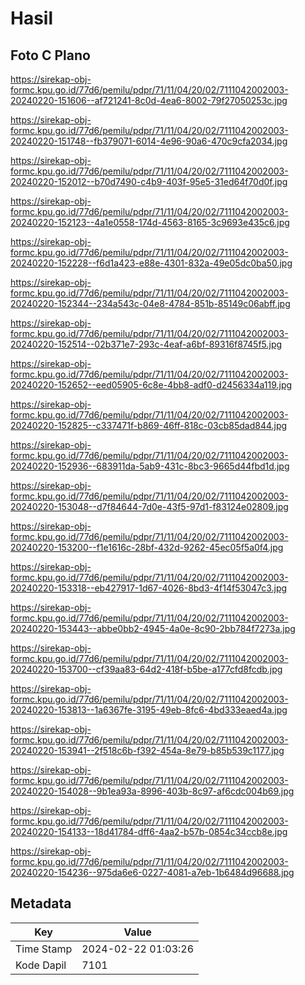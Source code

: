 # Hasil

## Foto C Plano

https://sirekap-obj-formc.kpu.go.id/77d6/pemilu/pdpr/71/11/04/20/02/7111042002003-20240220-151606--af721241-8c0d-4ea6-8002-79f27050253c.jpg

https://sirekap-obj-formc.kpu.go.id/77d6/pemilu/pdpr/71/11/04/20/02/7111042002003-20240220-151748--fb379071-6014-4e96-90a6-470c9cfa2034.jpg

https://sirekap-obj-formc.kpu.go.id/77d6/pemilu/pdpr/71/11/04/20/02/7111042002003-20240220-152012--b70d7490-c4b9-403f-95e5-31ed64f70d0f.jpg

https://sirekap-obj-formc.kpu.go.id/77d6/pemilu/pdpr/71/11/04/20/02/7111042002003-20240220-152123--4a1e0558-174d-4563-8165-3c9693e435c6.jpg

https://sirekap-obj-formc.kpu.go.id/77d6/pemilu/pdpr/71/11/04/20/02/7111042002003-20240220-152228--f6d1a423-e88e-4301-832a-49e05dc0ba50.jpg

https://sirekap-obj-formc.kpu.go.id/77d6/pemilu/pdpr/71/11/04/20/02/7111042002003-20240220-152344--234a543c-04e8-4784-851b-85149c06abff.jpg

https://sirekap-obj-formc.kpu.go.id/77d6/pemilu/pdpr/71/11/04/20/02/7111042002003-20240220-152514--02b371e7-293c-4eaf-a6bf-89316f8745f5.jpg

https://sirekap-obj-formc.kpu.go.id/77d6/pemilu/pdpr/71/11/04/20/02/7111042002003-20240220-152652--eed05905-6c8e-4bb8-adf0-d2456334a119.jpg

https://sirekap-obj-formc.kpu.go.id/77d6/pemilu/pdpr/71/11/04/20/02/7111042002003-20240220-152825--c337471f-b869-46ff-818c-03cb85dad844.jpg

https://sirekap-obj-formc.kpu.go.id/77d6/pemilu/pdpr/71/11/04/20/02/7111042002003-20240220-152936--683911da-5ab9-431c-8bc3-9665d44fbd1d.jpg

https://sirekap-obj-formc.kpu.go.id/77d6/pemilu/pdpr/71/11/04/20/02/7111042002003-20240220-153048--d7f84644-7d0e-43f5-97d1-f83124e02809.jpg

https://sirekap-obj-formc.kpu.go.id/77d6/pemilu/pdpr/71/11/04/20/02/7111042002003-20240220-153200--f1e1616c-28bf-432d-9262-45ec05f5a0f4.jpg

https://sirekap-obj-formc.kpu.go.id/77d6/pemilu/pdpr/71/11/04/20/02/7111042002003-20240220-153318--eb427917-1d67-4026-8bd3-4f14f53047c3.jpg

https://sirekap-obj-formc.kpu.go.id/77d6/pemilu/pdpr/71/11/04/20/02/7111042002003-20240220-153443--abbe0bb2-4945-4a0e-8c90-2bb784f7273a.jpg

https://sirekap-obj-formc.kpu.go.id/77d6/pemilu/pdpr/71/11/04/20/02/7111042002003-20240220-153700--cf39aa83-64d2-418f-b5be-a177cfd8fcdb.jpg

https://sirekap-obj-formc.kpu.go.id/77d6/pemilu/pdpr/71/11/04/20/02/7111042002003-20240220-153813--1a6367fe-3195-49eb-8fc6-4bd333eaed4a.jpg

https://sirekap-obj-formc.kpu.go.id/77d6/pemilu/pdpr/71/11/04/20/02/7111042002003-20240220-153941--2f518c6b-f392-454a-8e79-b85b539c1177.jpg

https://sirekap-obj-formc.kpu.go.id/77d6/pemilu/pdpr/71/11/04/20/02/7111042002003-20240220-154028--9b1ea93a-8996-403b-8c97-af6cdc004b69.jpg

https://sirekap-obj-formc.kpu.go.id/77d6/pemilu/pdpr/71/11/04/20/02/7111042002003-20240220-154133--18d41784-dff6-4aa2-b57b-0854c34ccb8e.jpg

https://sirekap-obj-formc.kpu.go.id/77d6/pemilu/pdpr/71/11/04/20/02/7111042002003-20240220-154236--975da6e6-0227-4081-a7eb-1b6484d96688.jpg


## Metadata

| Key        | Value               |
| ---------- | ------------------- |
| Time Stamp | 2024-02-22 01:03:26 |
| Kode Dapil | 7101                |



